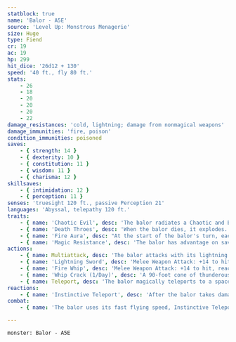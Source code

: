 ```yaml
---
statblock: true
name: 'Balor - A5E'
source: 'Level Up: Monstrous Menagerie'
size: Huge
type: Fiend
cr: 19
ac: 19
hp: 299
hit_dice: '26d12 + 130'
speed: '40 ft., fly 80 ft.'
stats:
    - 26
    - 18
    - 20
    - 20
    - 20
    - 22
damage_resistances: 'cold, lightning; damage from nonmagical weapons'
damage_immunities: 'fire, poison'
condition_immunities: poisoned
saves:
    - { strength: 14 }
    - { dexterity: 10 }
    - { constitution: 11 }
    - { wisdom: 11 }
    - { charisma: 12 }
skillsaves:
    - { intimidation: 12 }
    - { perception: 11 }
senses: 'truesight 120 ft., passive Perception 21'
languages: 'Abyssal, telepathy 120 ft.'
traits:
    - { name: 'Chaotic Evil', desc: 'The balor radiates a Chaotic and Evil aura.' }
    - { name: 'Death Throes', desc: 'When the balor dies, it explodes. Each creature within 30 feet makes a DC 19 Dexterity saving throw, taking 52 (15d6) fire damage on a failed save or half damage on a success. ' }
    - { name: 'Fire Aura', desc: "At the start of the balor's turn, each creature within 10 feet takes 10 (3d6) fire damage. A creature that touches the balor or hits it with a melee attack takes 10 (3d6) fire damage." }
    - { name: 'Magic Resistance', desc: 'The balor has advantage on saving throws against spells and magical effects.' }
actions:
    - { name: Multiattack, desc: 'The balor attacks with its lightning sword and its fire whip.' }
    - { name: 'Lightning Sword', desc: 'Melee Weapon Attack: +14 to hit, reach 10 ft., one target. Hit: 21 (3d8 + 8) slashing damage plus 18 (4d8) lightning damage.' }
    - { name: 'Fire Whip', desc: 'Melee Weapon Attack: +14 to hit, reach 45 ft., one target. Hit: 18 (3d6 + 8) slashing damage plus 14 (4d6) fire damage, and the target makes a DC 19 Strength saving throw. On a failure, it is pulled up to 40 feet towards the balor.' }
    - { name: 'Whip Crack (1/Day)', desc: 'A 90-foot cone of thunderous flame emanates from the balor. Each creature in the area makes a DC 19 Constitution saving throw, taking 28 (8d6) fire damage and 28 (8d6) thunder damage and falling prone on a failed save or taking half damage on a successful one.' }
    - { name: Teleport, desc: 'The balor magically teleports to a space within 120 feet that it can see.' }
reactions:
    - { name: 'Instinctive Teleport', desc: 'After the balor takes damage, it uses Teleport.' }
combat:
    - { name: 'The balor uses its fast flying speed, Instinctive Teleport, and its fire whip to keep would-be ranged attackers within its Fire Aura', desc: 'It uses Whip Crack on clusters of foes. If obviously outmatched, it uses Instinctive Teleport and flies away.' }

---
```

```statblock
monster: Balor - A5E
```
